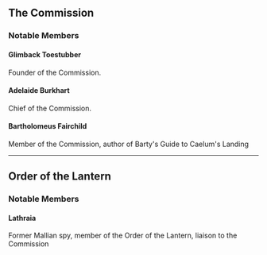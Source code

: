 ## The Commission

### Notable Members

#### Glimback Toestubber

Founder of the Commission.

#### Adelaide Burkhart

Chief of the Commission.

#### Bartholomeus Fairchild

Member of the Commission, author of Barty's Guide to Caelum's Landing

---

## Order of the Lantern

### Notable Members

#### Lathraia

Former Mallian spy, member of the Order of the Lantern, liaison to the Commission
